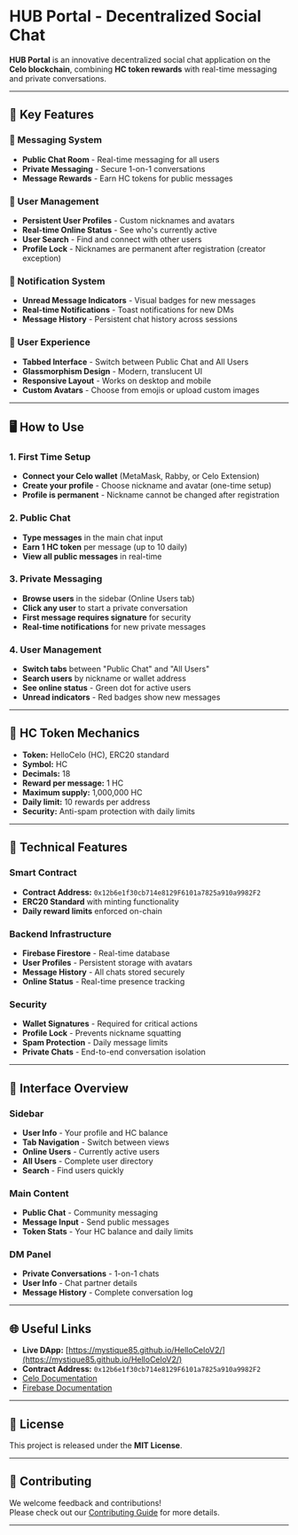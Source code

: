 # HUB Portal - Decentralized Social Chat

**HUB Portal** is an innovative decentralized social chat application on the **Celo blockchain**, combining **HC token rewards** with real-time messaging and private conversations.

---

## 🌟 Key Features

### 💬 Messaging System
- **Public Chat Room** - Real-time messaging for all users
- **Private Messaging** - Secure 1-on-1 conversations
- **Message Rewards** - Earn HC tokens for public messages

### 👥 User Management
- **Persistent User Profiles** - Custom nicknames and avatars
- **Real-time Online Status** - See who's currently active
- **User Search** - Find and connect with other users
- **Profile Lock** - Nicknames are permanent after registration (creator exception)

### 🔔 Notification System
- **Unread Message Indicators** - Visual badges for new messages
- **Real-time Notifications** - Toast notifications for new DMs
- **Message History** - Persistent chat history across sessions

### 🎨 User Experience
- **Tabbed Interface** - Switch between Public Chat and All Users
- **Glassmorphism Design** - Modern, translucent UI
- **Responsive Layout** - Works on desktop and mobile
- **Custom Avatars** - Choose from emojis or upload custom images

---

## 🖥️ How to Use

### 1. **First Time Setup**
- **Connect your Celo wallet** (MetaMask, Rabby, or Celo Extension)
- **Create your profile** - Choose nickname and avatar (one-time setup)
- **Profile is permanent** - Nickname cannot be changed after registration

### 2. **Public Chat**
- **Type messages** in the main chat input
- **Earn 1 HC token** per message (up to 10 daily)
- **View all public messages** in real-time

### 3. **Private Messaging**
- **Browse users** in the sidebar (Online Users tab)
- **Click any user** to start a private conversation
- **First message requires signature** for security
- **Real-time notifications** for new private messages

### 4. **User Management**
- **Switch tabs** between "Public Chat" and "All Users"
- **Search users** by nickname or wallet address
- **See online status** - Green dot for active users
- **Unread indicators** - Red badges show new messages

---

## 💎 HC Token Mechanics

- **Token:** HelloCelo (HC), ERC20 standard  
- **Symbol:** HC  
- **Decimals:** 18
- **Reward per message:** 1 HC
- **Maximum supply:** 1,000,000 HC
- **Daily limit:** 10 rewards per address
- **Security:** Anti-spam protection with daily limits

---

## 🔧 Technical Features

### Smart Contract
- **Contract Address:** `0x12b6e1f30cb714e8129F6101a7825a910a9982F2`
- **ERC20 Standard** with minting functionality
- **Daily reward limits** enforced on-chain

### Backend Infrastructure
- **Firebase Firestore** - Real-time database
- **User Profiles** - Persistent storage with avatars
- **Message History** - All chats stored securely
- **Online Status** - Real-time presence tracking

### Security
- **Wallet Signatures** - Required for critical actions
- **Profile Lock** - Prevents nickname squatting
- **Spam Protection** - Daily message limits
- **Private Chats** - End-to-end conversation isolation

---

## 📱 Interface Overview

### Sidebar
- **User Info** - Your profile and HC balance
- **Tab Navigation** - Switch between views
- **Online Users** - Currently active users
- **All Users** - Complete user directory
- **Search** - Find users quickly

### Main Content
- **Public Chat** - Community messaging
- **Message Input** - Send public messages
- **Token Stats** - Your HC balance and daily limits

### DM Panel
- **Private Conversations** - 1-on-1 chats
- **User Info** - Chat partner details
- **Message History** - Complete conversation log

---

## 🌐 Useful Links

- **Live DApp:** [https://mystique85.github.io/HelloCeloV2/](https://mystique85.github.io/HelloCeloV2/)
- **Contract Address:** `0x12b6e1f30cb714e8129F6101a7825a910a9982F2`
- [Celo Documentation](https://docs.celo.org/)
- [Firebase Documentation](https://firebase.google.com/docs)

---

## 📜 License

This project is released under the **MIT License**.

---

## 🤝 Contributing

We welcome feedback and contributions!  
Please check out our [Contributing Guide](./CONTRIBUTING.md) for more details.

---